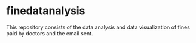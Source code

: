 # finedatanalysis
This repository consists of the data analysis and data visualization of fines paid by doctors and the email sent.

